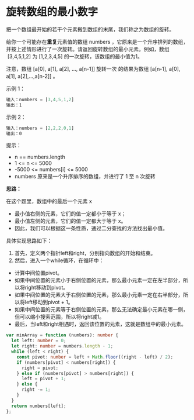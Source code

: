 # 旋转数组的最小数字

把一个数组最开始的若干个元素搬到数组的末尾，我们称之为数组的旋转。

给你一个可能存在**重复**元素值的数组 numbers ，它原来是一个升序排列的数组，并按上述情形进行了一次旋转。请返回旋转数组的最小元素。例如，数组  [3,4,5,1,2] 为 [1,2,3,4,5] 的一次旋转，该数组的最小值为1。

注意，数组 [a[0], a[1], a[2], ..., a[n-1]] 旋转一次 的结果为数组 [a[n-1], a[0], a[1], a[2],...,a[n-2]] 。

示例 1：

```js
输入：numbers = [3,4,5,1,2]
输出：1
```

示例 2：

```js
输入：numbers = [2,2,2,0,1]
输出：0
```

提示：

- n == numbers.length
- 1 <= n <= 5000
- -5000 <= numbers[i] <= 5000
- numbers 原来是一个升序排序的数组，并进行了 1 至 n 次旋转

**思路：**

在这个题里，数组中的最后一个元素 x

- 最小值右侧的元素，它们的值一定都小于等于 x；
- 最小值左侧的元素，它们的值一定都大于等于 x。
- 因此，我们可以根据这一条性质，通过二分查找的方法找出最小值。

具体实现思路如下：

1. 首先，定义两个指针left和right，分别指向数组的开始和结束。
2. 然后，进入一个while循环，在循环中：
  - 计算中间位置pivot。
  - 如果中间位置的元素小于右侧位置的元素，那么最小元素一定在左半部分，所以将right移动到pivot。
  - 如果中间位置的元素大于右侧位置的元素，那么最小元素一定在右半部分，所以将left移动到pivot + 1。
  - 如果中间位置的元素等于右侧位置的元素，那么无法确定最小元素在哪一侧，但可以缩小搜索范围，所以将right减1。
  - 最后，当left和right相遇时，返回该位置的元素，这就是数组中的最小元素。

```ts
var minArray = function (numbers): number {
  let left: number = 0;
  let right: number = numbers.length - 1;
  while (left < right) {
    const pivot: number = left + Math.floor((right - left) / 2);
    if (numbers[pivot] < numbers[right]) {
      right = pivot;
    } else if (numbers[pivot] > numbers[right]) {
      left = pivot + 1;
    } else {
      right -= 1;
    }
  }
  return numbers[left];
};
```
